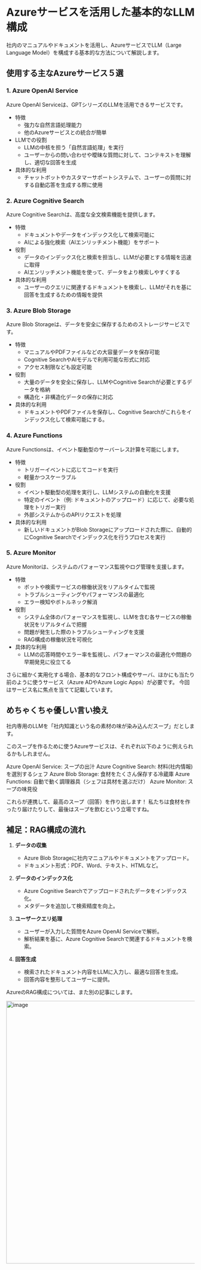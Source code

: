# Azureサービスを活用した基本的なLLM構成

社内のマニュアルやドキュメントを活用し、AzureサービスでLLM（Large Language Model）を構成する基本的な方法について解説します。

## 使用する主なAzureサービス５選

### 1. Azure OpenAI Service
Azure OpenAI Serviceは、GPTシリーズのLLMを活用できるサービスです。

- 特徴
  - 強力な自然言語処理能力
  - 他のAzureサービスとの統合が簡単
- LLMでの役割
  - LLMの中核を担う「自然言語処理」を実行
  - ユーザーからの問い合わせや曖昧な質問に対して、コンテキストを理解し、適切な回答を生成
- 具体的な利用
  - チャットボットやカスタマーサポートシステムで、ユーザーの質問に対する自動応答を生成する際に使用

### 2. Azure Cognitive Search
Azure Cognitive Searchは、高度な全文検索機能を提供します。

- 特徴
  - ドキュメントやデータをインデックス化して検索可能に
  - AIによる強化検索（AIエンリッチメント機能）をサポート
- 役割
  -  データのインデックス化と検索を担当し、LLMが必要とする情報を迅速に取得
  -  AIエンリッチメント機能を使って、データをより検索しやすくする
- 具体的な利用
  - ユーザーのクエリに関連するドキュメントを検索し、LLMがそれを基に回答を生成するための情報を提供


### 3. Azure Blob Storage
Azure Blob Storageは、データを安全に保存するためのストレージサービスです。

- 特徴
  - マニュアルやPDFファイルなどの大容量データを保存可能
  - Cognitive SearchやAIモデルで利用可能な形式に対応
  - アクセス制限なども設定可能
- 役割
  - 大量のデータを安全に保存し、LLMやCognitive Searchが必要とするデータを格納
  - 構造化・非構造化データの保存に対応
- 具体的な利用
  - ドキュメントやPDFファイルを保存し、Cognitive Searchがこれらをインデックス化して検索可能にする。


### 4. Azure Functions
Azure Functionsは、イベント駆動型のサーバーレス計算を可能にします。
- 特徴
  - トリガーイベントに応じてコードを実行
  - 軽量かつスケーラブル
- 役割
  - イベント駆動型の処理を実行し、LLMシステムの自動化を支援
  - 特定のイベント（例: ドキュメントのアップロード）に応じて、必要な処理をトリガー実行
  - 外部システムからのAPIリクエストを処理
- 具体的な利用
  - 新しいドキュメントがBlob Storageにアップロードされた際に、自動的にCognitive Searchでインデックス化を行うプロセスを実行


### 5. Azure Monitor
Azure Monitorは、システムのパフォーマンス監視やログ管理を支援します。

- 特徴
  - ボットや検索サービスの稼働状況をリアルタイムで監視
  - トラブルシューティングやパフォーマンスの最適化
  - エラー検知やボトルネック解消
- 役割
  - システム全体のパフォーマンスを監視し、LLMを含む各サービスの稼働状況をリアルタイムで把握
  - 問題が発生した際のトラブルシューティングを支援
  - RAG構成の稼働状況を可視化
- 具体的な利用
  - LLMの応答時間やエラー率を監視し、パフォーマンスの最適化や問題の早期発見に役立てる


さらに細かく実用化する場合、基本的なフロント構成やサーバ、ほかにも当たり前のように使うサービス（Azure ADやAzure Logic Apps）が必要です。
今回はサービス名に焦点を当てて記載しています。

## めちゃくちゃ優しい言い換え

社内専用のLLMを「社内知識という名の素材の味が染み込んだスープ」だとします。

このスープを作るために使うAzureサービスは、それぞれ以下のように例えられるかもしれません。

Azure OpenAI Service: スープの出汁
Azure Cognitive Search: 材料(社内情報)を選別するシェフ
Azure Blob Storage: 食材をたくさん保存する冷蔵庫
Azure Functions: 自動で動く調理器具（シェフは具材を選ぶだけ）
Azure Monitor: スープの味見役

これらが連携して、最高のスープ（回答）を作り出します！
私たちは食材を作ったり届けたりして、最後はスープを飲むという立場ですね。

## 補足：RAG構成の流れ

1. **データの収集**
   - Azure Blob Storageに社内マニュアルやドキュメントをアップロード。
   - ドキュメント形式：PDF、Word、テキスト、HTMLなど。

2. **データのインデックス化**
   - Azure Cognitive Searchでアップロードされたデータをインデックス化。
   - メタデータを追加して検索精度を向上。

3. **ユーザークエリ処理**
   - ユーザーが入力した質問をAzure OpenAI Serviceで解析。
   - 解析結果を基に、Azure Cognitive Searchで関連するドキュメントを検索。

4. **回答生成**
   - 検索されたドキュメント内容をLLMに入力し、最適な回答を生成。
   - 回答内容を整形してユーザーに提供。


AzureのRAG構成については、また別の記事にします。

<img width="701" alt="image" src="https://github.com/user-attachments/assets/5cf1b7c8-a6e9-45fd-ac7f-614bdea7d9d5" />
